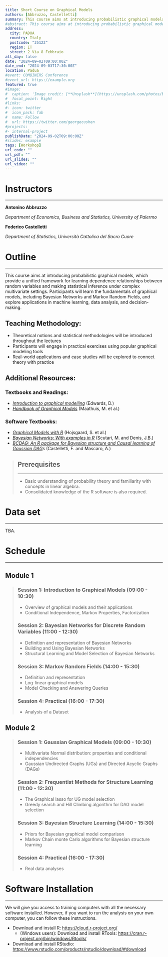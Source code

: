 ```yaml
---
title: Short Course on Graphical Models 
authors: [Abbruzzo, Castelletti]
summary: This course aims at introducing probabilistic graphical models, which provide a unified framework for learning dependence relationships between random variables and making statistical inference under complex multivariate settings. Participants will learn the fundamentals of graphical models, including Bayesian Networks and Markov Random Fields, and explore applications in machine learning, data analysis, and decision-making.
#abstract: This course aims at introducing probabilistic graphical models, which provide a unified framework for learning dependence relationships between random variables and making statistical inference under complex multivariate settings. Participants will learn the fundamentals of graphical models, including Bayesian Networks and Markov Random Fields, and explore applications in machine learning, data analysis, and decision-making.
address:
  city: PADUA
  country: Italy
  postcode: "35122"
  region: IT
  street: 2 Via 8 Febbraio
all_day: false
date: "2024–09–02T09:00:00Z"
date_end: "2024-09-03T17:30:00Z"
location: Padua
#event: COMBINERS Conference
#event_url: https://example.org
featured: true
#image:
#  caption: 'Image credit: [**Unsplash**](https://unsplash.com/photos/bzdhc5b3Bxs)'
#  focal_point: Right
#links:
#- icon: twitter
#  icon_pack: fab
#  name: Follow
#  url: https://twitter.com/georgecushen
#projects:
#- internal-project
publishDate: "2024-09-02T09:00:00Z"
#slides: example
tags: [Workshop]
url_code: ""
url_pdf: ""
url_slides: ""
url_video: ""
---
```


# Instructors
---

**Antonino Abbruzzo** 

*Department of Economics, Business and Statistics, University of Palermo*

**Federico Castelletti**

*Department of Statistics, Università Cattolica del Sacro Cuore*

# Outline
---
This course aims at introducing probabilistic graphical models, which provide a unified framework for learning dependence relationships between random variables and making statistical inference under complex multivariate settings. Participants will learn the fundamentals of graphical models, including Bayesian Networks and Markov Random Fields, and explore applications in machine learning, data analysis, and decision-making.
## **Teaching Methodology:**
-	Theoretical notions and statistical methodologies will be introduced throughout the lectures
-	Participants will engage in practical exercises using popular graphical modeling tools
-	Real-world applications and case studies will be explored to connect theory with practice
## **Additional Resources:**
###	Textbooks and Readings: 
- *[Introduction to graphical modelling](https://link.springer.com/book/10.1007/978-1-4612-0493-0)* (Edwards, D.)
- *[Handbook of Graphical Models](https://people.math.ethz.ch/~mmarloes/papers/Handbook.pdf)* (Maathuis, M. et al.)
###	Software Textbooks: 
- *[Graphical Models with R](https://esl.hohoweiya.xyz/references/Graphical-Models-with-R.pdf)* (Hojsgaard, S. et al.)
- *[Bayesian Networks: With examples in R](https://www.taylorfrancis.com/books/mono/10.1201/9780429347436/bayesian-networks-marco-scutari-jean-baptiste-denis)* (Scutari, M. and Denis, J.B.)
- *[BCDAG: An R package for Bayesian structure and Causal learning of Gaussian DAG](https://arxiv.org/abs/2201.12003)s* (Castelletti, F. and Mascaro, A.)

> ## Prerequisites
> ---
> - Basic understanding of probability theory and familiarity with concepts in linear algebra.
> - Consolidated knowledge of the R software is also required. 

# Data set
---
TBA.

# Schedule
---
## **Module 1**
> ### Session 1: Introduction to Graphical Models (09:00 - 10:30)
> - Overview of graphical models and their applications
> - Conditional Independence, Markov Properties, Factorization
> 
> ### Session 2: Bayesian Networks for Discrete Random Variables (11:00 - 12:30)
> -	Definition and representation of Bayesian Networks
> -	Building and Using Bayesian Networks
> -	Structural Learning and Model Selection of Bayesian Networks
> 
> ### Session 3: Markov Random Fields (14:00 - 15:30)
> -	Definition and representation 
> - Log-linear graphical models
> - Model Checking and Answering Queries
> 
> ### Session 4: Practical (16:00 - 17:30)
> - Analysis of a Dataset

## **Module 2**
> ### Session 1: Gaussian Graphical Models (09:00 - 10:30)
> - Multivariate Normal distribution: properties and conditional independencies
> -	Gaussian Undirected Graphs (UGs) and Directed Acyclic Graphs (DAGs)
> 
> ### Session 2: Frequentist Methods for Structure Learning (11:00 - 12:30)
> -	The Graphical lasso for UG model selection
> -	Greedy search and Hill Climbing algorithm for DAG model selection
> 
> ### Session 3: Bayesian Structure Learning (14:00 - 15:30)
> -	Priors for Bayesian graphical model comparison
> -	Markov Chain monte Carlo algorithms for Bayesian structure learning
> 
> ### Session 4: Practical (16:00 - 17:30)
> - Real data analyses

# Software Installation
---
We will give you access to training computers with all the necessary software installed. However, if you want to run the analysis on your own computer, you can follow these instructions.

- Download and install R: https://cloud.r-project.org/
  - (Windows users): Download and install RTools: https://cran.r-project.org/bin/windows/Rtools/
- Download and install RStudio: https://www.rstudio.com/products/rstudio/download/#download